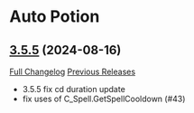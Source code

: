 # Auto Potion

## [3.5.5](https://github.com/ollidiemaus/AutoPotion/tree/3.5.5) (2024-08-16)
[Full Changelog](https://github.com/ollidiemaus/AutoPotion/compare/3.5.4...3.5.5) [Previous Releases](https://github.com/ollidiemaus/AutoPotion/releases)

- 3.5.5 fix cd duration update  
- fix uses of C\_Spell.GetSpellCooldown (#43)  

